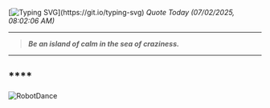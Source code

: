 [![Typing SVG](https://readme-typing-svg.herokuapp.com?font=Press+Start+2P&color=C2F784&size=35&width=900&height=100&lines=Hello+World%2C+I'm+Hung+!)](https://git.io/typing-svg) 
_Quote Today (07/02/2025, 08:02:06 AM)_
___
>**_Be an island of calm in the sea of craziness._**
___

## __**__**

![RobotDance](src/assets/images/robot-dancing-dribble.gif?style=center)
